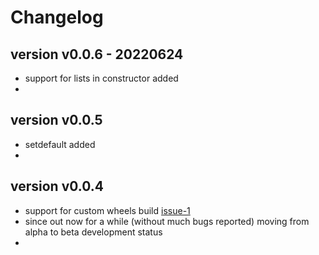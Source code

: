 
# Changelog

## version v0.0.6 - 20220624

- support for lists in constructor added
- 

## version v0.0.5

- setdefault added
- 


## version v0.0.4

- support for custom wheels build [issue-1](https://github.com/kr-g/pyjsoncfg/issues/1)
- since out now for a while (without much bugs reported) moving from alpha
 to beta development status
-

